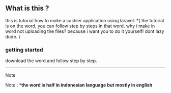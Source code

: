 ## What is this ?
this is tutorial how to make a cashier application using laravel.
*( the tutorial is on the word, you can follow step by steps in that word. why i make in word not uploading the files? because i want you to do it yourself! dont lazy dude. )

### getting started

download the word and follow step by step.

---

>[!NOTE]
>Note : ***the word is half in indonesian language but mostly in english**
